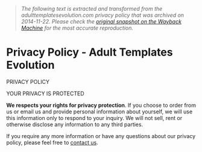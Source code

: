 > *The following text is extracted and transformed from the adulttemplatesevolution.com privacy policy that was archived on 2014-11-22. Please check the [original snapshot on the Wayback Machine](https://web.archive.org/web/20141122044851id_/http%3A//www.adulttemplatesevolution.com/privacy-policy.php) for the most accurate reproduction.*

# Privacy Policy - Adult Templates Evolution

PRIVACY POLICY

YOUR PRIVACY IS PROTECTED

**We respects your rights for privacy protection**. If you choose to order from us or email us and provide personal information about yourself, we will use this information only to respond to your inquiry. We will not sell, rent or otherwise disclose any information to any third parties.

If you require any more information or have any questions about our privacy policy, please feel free to [contact us](https://web.archive.org/web/20141122044851id_/http%3A//www.adulttemplatesevolution.com/contact/index.php).
